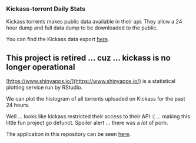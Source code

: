 ### Kickass-torrent Daily Stats

Kickass torrents makes public data available in their api.  They allow a 24 hour dump and full data dump to be downloaded to the public.

You can find the Kickass data export [here](https://https://kickass.to/api/).

## This project is retired ... cuz ... kickass is no longer operational

[https://www.shinyapps.io/](https://www.shinyapps.io/) is a statistical plotting service run by RStudio.

We can plot the histogram of all torrents uploaded on Kickass for the past 24 hours.

Well ... looks like kickass restricted their access to their API :( ... making this little fun project go defunct.  Spoiler alert ... there was a *lot* of porn.

The application in this repository can be seen [here](http://bnngj.shinyapps.io/kickAss).
